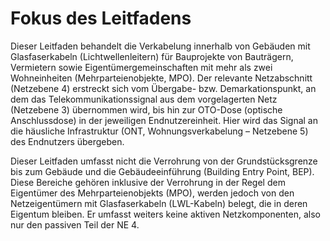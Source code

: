 # Fokus des Leitfadens

Dieser Leitfaden behandelt die Verkabelung innerhalb von Gebäuden mit Glasfaserkabeln (Lichtwellenleitern) für Bauprojekte 
von Bauträgern, Vermietern sowie Eigentümergemeinschaften mit mehr als zwei Wohneinheiten (Mehrparteienobjekte, MPO). Der 
relevante Netzabschnitt (Netzebene 4) erstreckt sich vom Übergabe- bzw. Demarkationspunkt, an dem das Telekommunikationssignal 
aus dem vorgelagerten Netz (Netzebene 3) übernommen wird, bis hin zur OTO-Dose (optische Anschlussdose) in der jeweiligen 
Endnutzereinheit. Hier wird das Signal an die häusliche Infrastruktur (ONT, Wohnungsverkabelung – Netzebene 5) des Endnutzers übergeben.

Dieser Leitfaden umfasst nicht die Verrohrung von der Grundstücksgrenze bis zum Gebäude und die Gebäudeeinführung 
(Building Entry Point, BEP). Diese Bereiche gehören inklusive der Verrohrung in der Regel dem Eigentümer des Mehrparteienobjekts (MPO), 
werden jedoch von den Netzeigentümern mit Glasfaserkabeln (LWL-Kabeln) belegt, die in deren Eigentum bleiben. Er umfasst 
weiters keine aktiven Netzkomponenten, also nur den passiven Teil der NE 4.